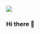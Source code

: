 <img src="https://capsule-render.vercel.app/api?type=waving&color=gradient&height=250&section=header&text=Welcome!🙌-nl-I'm%20Seokyung👩🏻‍💻&animation=fadeIn&fontAlign=75&&fontAlignY=45&fontSize=80" />

### Hi there 👋

<!--
**Seokyung/Seokyung** is a ✨ _special_ ✨ repository because its `README.md` (this file) appears on your GitHub profile.

Here are some ideas to get you started:

- 🔭 I’m currently working on ...
- 🌱 I’m currently learning ...
- 👯 I’m looking to collaborate on ...
- 🤔 I’m looking for help with ...
- 💬 Ask me about ...
- 📫 How to reach me: ...
- 😄 Pronouns: ...
- ⚡ Fun fact: ...
-->
